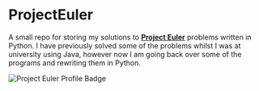 # ProjectEuler

A small repo for storing my solutions to [**Project Euler**](https://projecteuler.net/) problems written in Python. I have previously solved some of the problems whilst I was at university using Java, however now I am going back over some of the programs and rewriting them in Python. 

![Project Euler Profile Badge](https://projecteuler.net/profile/Adamckay.png)
